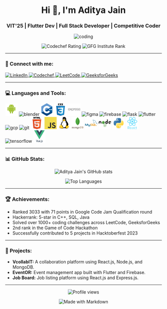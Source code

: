 <h1 align="center">Hi 👋, I'm Aditya Jain</h1>
<h3 align="center">VIT'25 | Flutter Dev | Full Stack Developer | Competitive Coder</h3>

<p align="center">
  <img src="https://user-images.githubusercontent.com/68704579/129339937-b058372f-3d90-4b3e-9b4c-ea85b2b9b8f6.png" alt="coding" />
</p>

<p align="center">
  <img src="https://img.shields.io/badge/Codechef-1503-orange?style=for-the-badge&logo=codechef" alt="Codechef Rating" />
  <img src="https://img.shields.io/badge/GFG%20Institute%20Rank-310-brightgreen?style=for-the-badge&logo=geeksforgeeks" alt="GFG Institute Rank" />
</p>

---

<h3 align="left">🔗 Connect with me:</h3>
<p align="left">
  <a href="https://linkedin.com/in/adityajain2603/" target="_blank">
    <img align="center" src="https://img.shields.io/badge/LinkedIn-0077B5?style=for-the-badge&logo=linkedin&logoColor=white" alt="LinkedIn" />
  </a>
  <a href="https://www.codechef.com/users/aditya_2612" target="_blank">
    <img align="center" src="https://img.shields.io/badge/Codechef-1e1f26?style=for-the-badge&logo=codechef" alt="Codechef" />
  </a>
  <a href="https://www.leetcode.com/u/programbuilder2/" target="_blank">
    <img align="center" src="https://img.shields.io/badge/LeetCode-FFA116?style=for-the-badge&logo=leetcode&logoColor=black" alt="LeetCode" />
  </a>
  <a href="https://auth.geeksforgeeks.org/user/adityaja1q0u/" target="_blank">
    <img align="center" src="https://img.shields.io/badge/GeeksforGeeks-0F9D58?style=for-the-badge&logo=geeksforgeeks&logoColor=white" alt="GeeksforGeeks" />
  </a>
</p>

---

<h3 align="left">💻 Languages and Tools:</h3>
<p align="left"> 
  <img src="https://raw.githubusercontent.com/devicons/devicon/master/icons/android/android-original-wordmark.svg" alt="android" width="40" height="40"/> 
  <img src="https://download.blender.org/branding/community/blender_community_badge_white.svg" alt="blender" width="40" height="40"/> 
  <img src="https://raw.githubusercontent.com/devicons/devicon/master/icons/cplusplus/cplusplus-original.svg" alt="cplusplus" width="40" height="40"/> 
  <img src="https://raw.githubusercontent.com/devicons/devicon/master/icons/css3/css3-original-wordmark.svg" alt="css3" width="40" height="40"/> 
  <img src="https://raw.githubusercontent.com/devicons/devicon/master/icons/express/express-original-wordmark.svg" alt="express" width="40" height="40"/> 
  <img src="https://www.vectorlogo.zone/logos/figma/figma-icon.svg" alt="figma" width="40" height="40"/> 
  <img src="https://www.vectorlogo.zone/logos/firebase/firebase-icon.svg" alt="firebase" width="40" height="40"/> 
  <img src="https://www.vectorlogo.zone/logos/pocoo_flask/pocoo_flask-icon.svg" alt="flask" width="40" height="40"/> 
  <img src="https://www.vectorlogo.zone/logos/flutterio/flutterio-icon.svg" alt="flutter" width="40" height="40"/> 
  <img src="https://www.vectorlogo.zone/logos/google_cloud/google_cloud-icon.svg" alt="gcp" width="40" height="40"/> 
  <img src="https://www.vectorlogo.zone/logos/git-scm/git-scm-icon.svg" alt="git" width="40" height="40"/> 
  <img src="https://raw.githubusercontent.com/devicons/devicon/master/icons/html5/html5-original-wordmark.svg" alt="html5" width="40" height="40"/> 
  <img src="https://raw.githubusercontent.com/devicons/devicon/master/icons/javascript/javascript-original.svg" alt="javascript" width="40" height="40"/> 
  <img src="https://raw.githubusercontent.com/devicons/devicon/master/icons/linux/linux-original.svg" alt="linux" width="40" height="40"/> 
  <img src="https://raw.githubusercontent.com/devicons/devicon/master/icons/mongodb/mongodb-original-wordmark.svg" alt="mongodb" width="40" height="40"/> 
  <img src="https://raw.githubusercontent.com/devicons/devicon/master/icons/mysql/mysql-original-wordmark.svg" alt="mysql" width="40" height="40"/> 
  <img src="https://raw.githubusercontent.com/devicons/devicon/master/icons/nodejs/nodejs-original-wordmark.svg" alt="nodejs" width="40" height="40"/> 
  <img src="https://raw.githubusercontent.com/devicons/devicon/master/icons/python/python-original.svg" alt="python" width="40" height="40"/> 
  <img src="https://raw.githubusercontent.com/devicons/devicon/master/icons/react/react-original-wordmark.svg" alt="react" width="40" height="40"/> 
  <img src="https://www.vectorlogo.zone/logos/tensorflow/tensorflow-icon.svg" alt="tensorflow" width="40" height="40"/> 
  <img src="https://raw.githubusercontent.com/devicons/devicon/master/icons/vuejs/vuejs-original-wordmark.svg" alt="vuejs" width="40" height="40"/> 
</p>

---

<h3 align="left">📊 GitHub Stats:</h3>
<p align="center">
  <img src="https://github-readme-stats.vercel.app/api?username=aditya01jain&show_icons=true&theme=light&bg_color=f7f8fa&hide_border=true&locale=en" alt="Aditya Jain's GitHub stats" />
</p>
<p align="center">
  <img src="https://github-readme-stats.vercel.app/api/top-langs?username=aditya01jain&show_icons=true&theme=light&bg_color=f7f8fa&hide_border=true&layout=compact" alt="Top Languages" />
</p>

---

<h3 align="left">🏆 Achievements:</h3>
<ul>
  <li>Ranked 3033 with 71 points in Google Code Jam Qualification round</li>
  <li>Hackerrank: 5-star in C++, SQL, Java</li>
  <li>Solved over 1000+ coding challenges across LeetCode, GeeksforGeeks</li>
  <li>2nd rank in the Game of Code Hackathon</li>
  <li>Successfully contributed to 5 projects in Hacktoberfest 2023</li>
</ul>

---

<h3 align="left">🚀 Projects:</h3>
<ul>
  <li><strong>VcollabIT:</strong> A collaboration platform using React.js, Node.js, and MongoDB.</li>
  <li><strong>EventOR:</strong> Event management app built with Flutter and Firebase.</li>
  <li><strong>Job Board:</strong> Job listing platform using React.js and Express.js.</li>
</ul>

---

<p align="center"> 
  <img src="https://komarev.com/ghpvc/?username=aditya01jain&label=Profile%20views&color=0e75b6&style=flat" alt="Profile views" />
</p>

<p align="center">
  <img src="https://img.shields.io/badge/Made%20with-Markdown-orange?style=for-the-badge&logo=markdown" alt="Made with Markdown" />
</p>
